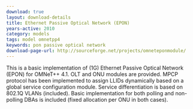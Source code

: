```yaml
---
download: true
layout: download-details
title: Ethernet Passive Optical Network (EPON)
years-active: 2010
category: models
tags: model omnetpp4
keywords: pon passive optical network
download-page-url: http://sourceforge.net/projects/omneteponmodule/
---
```


This is a basic implementation of (1G) Ethernet Passive Optical Network (EPON)
for OMNeT++ 4.1. OLT and ONU modules are provided. MPCP protocol has been
implemented to assign LLIDs dynamically based on a global service configuration
module. Service differentiation is based on 802.1Q VLANs (included). Basic
implementation for both polling and non-polling DBAs is included (fixed
allocation per ONU in both cases).
